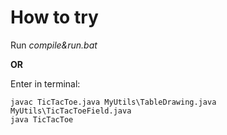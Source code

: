 # How to try

Run *compile&run.bat*

**OR**

Enter in terminal:
```
javac TicTacToe.java MyUtils\TableDrawing.java MyUtils\TicTacToeField.java
java TicTacToe
```